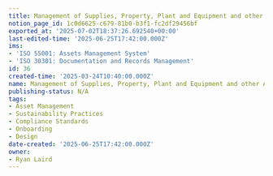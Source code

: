 ```yaml
---
title: Management of Supplies, Property, Plant and Equipment and other Assets
notion_page_id: 1c0d6625-c679-81b0-b3f1-fc2df29456bf
exported_at: '2025-07-02T18:37:26.692540+00:00'
last-edited-time: '2025-06-25T17:42:00.000Z'
ims:
- 'ISO 55001: Assets Management System'
- 'ISO 30301: Documentation and Records Management'
id: 36
created-time: '2025-03-24T10:40:00.000Z'
name: Management of Supplies, Property, Plant and Equipment and other Assets
publishing-status: N/A
tags:
- Asset Management
- Sustainability Practices
- Compliance Standards
- Onboarding
- Design
date-created: '2025-06-25T17:42:00.000Z'
owner:
- Ryan Laird
---
```


<!-- Unsupported block type: table_of_contents -->

<!-- Unsupported block type: unsupported -->

